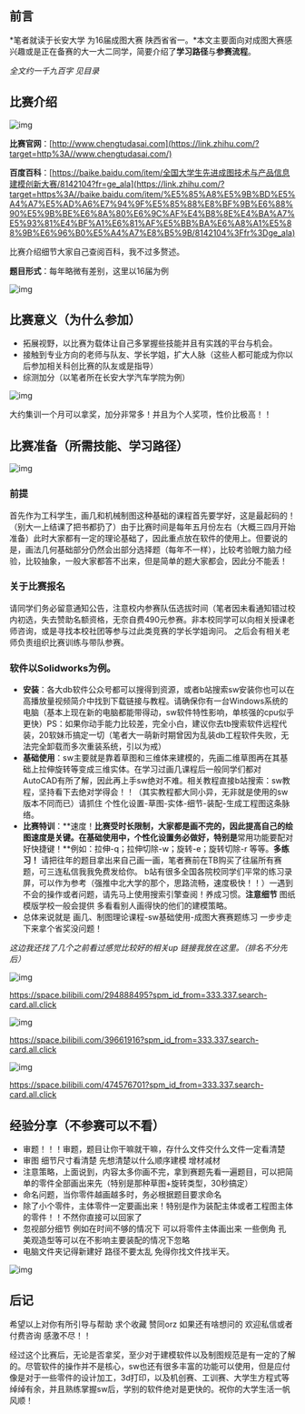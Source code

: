 ## 前言

*笔者就读于长安大学 为16届成图大赛 陕西省省一。*本文主要面向对成图大赛感兴趣或是正在备赛的大一大二同学，简要介绍了**学习路径**与**参赛流程**。

*全文约一千九百字 见目录*

## 比赛介绍



![img](/Users/mac/Desktop/全国大学生先进成图技术与产品信息建模创新大赛（成图大赛）（机械类）（全网zui详细教程）（车辆学长呕心沥血神作）（附图纸）/assets/v2-4aca6782f5fcf0e9871e1d82c714c299_720w.jpg)



**比赛官网**：[http://www.chengtudasai.com](https://link.zhihu.com/?target=http%3A//www.chengtudasai.com/)

**百度百科**：[https://baike.baidu.com/item/全国大学生先进成图技术与产品信息建模创新大赛/8142104?fr=ge_ala](https://link.zhihu.com/?target=https%3A//baike.baidu.com/item/%E5%85%A8%E5%9B%BD%E5%A4%A7%E5%AD%A6%E7%94%9F%E5%85%88%E8%BF%9B%E6%88%90%E5%9B%BE%E6%8A%80%E6%9C%AF%E4%B8%8E%E4%BA%A7%E5%93%81%E4%BF%A1%E6%81%AF%E5%BB%BA%E6%A8%A1%E5%88%9B%E6%96%B0%E5%A4%A7%E8%B5%9B/8142104%3Ffr%3Dge_ala)

比赛介绍细节大家自己查阅百科，我不过多赘述。

**题目形式**：每年略微有差别，这里以16届为例



![img](/Users/mac/Desktop/全国大学生先进成图技术与产品信息建模创新大赛（成图大赛）（机械类）（全网zui详细教程）（车辆学长呕心沥血神作）（附图纸）/assets/v2-2b00c36d0b262c8be73b8b1a58491ab4_720w.webp)



## 比赛意义（为什么参加）

- 拓展视野，以比赛为载体让自己多掌握些技能并且有实践的平台与机会。
- 接触到专业方向的老师与队友、学长学姐，扩大人脉（这些人都可能成为你以后参加相关科创比赛的队友或是指导）
- 综测加分（以笔者所在长安大学汽车学院为例）

![img](/Users/mac/Desktop/全国大学生先进成图技术与产品信息建模创新大赛（成图大赛）（机械类）（全网zui详细教程）（车辆学长呕心沥血神作）（附图纸）/assets/v2-1425f18cd994f3000ee2baa6121b7be4_720w.webp)

大约集训一个月可以拿奖，加分非常多！并且为个人奖项，性价比极高！！



## 比赛准备（所需技能、学习路径）



![img](/Users/mac/Desktop/全国大学生先进成图技术与产品信息建模创新大赛（成图大赛）（机械类）（全网zui详细教程）（车辆学长呕心沥血神作）（附图纸）/assets/v2-222fc9d43d7e693dfef9ed714b561953_720w.webp)



### 前提

首先作为工科学生，画几和机械制图这种基础的课程首先要学好，这是最起码的！（别大一上结课了把书都扔了）由于比赛时间是每年五月份左右（大概三四月开始准备）此时大家都有一定的理论基础了，因此重点放在软件的使用上。但要说的是，画法几何基础部分仍然会出部分选择题（每年不一样），比较考验眼力脑力经验，比较抽象，一般大家都答不出来，但是简单的题大家都会，因此分不能丢！

### **关于比赛报名** 

请同学们务必留意通知公告，注意校内参赛队伍选拔时间（笔者因未看通知错过校内初选，失去赞助名额资格，无奈自费490元参赛。非本校同学可以向相关授课老师咨询，或是寻找本校社团等参与过此类竞赛的学长学姐询问。 之后会有相关老师负责组织比赛训练与带队参赛。

### **软件以Solidworks为例。**

- **安装**：各大db软件公众号都可以搜得到资源，或者b站搜索sw安装你也可以在高播放量视频简介中找到下载链接与教程。请确保你有一台Windows系统的电脑（基本上现在新的电脑都能带得动，sw软件特性影响，单核强的cpu似乎更快）PS：如果你动手能力比较差，完全小白，建议你去tb搜索软件远程代装，20软妹币搞定一切（笔者大一萌新时期曾因为乱装db工程软件失败，无法完全卸载而多次重装系统，引以为戒）
- **基础使用**：sw主要就是靠着草图和三维体来建模的，先画二维草图再在其基础上拉伸旋转等变成三维实体。在学习过画几课程后一般同学们都对AutoCAD有所了解，因此再上手sw绝对不难。相关教程直接b站搜索：sw教程，坚持看下去绝对学得会！！（其实教程都大同小异，无非就是使用的sw版本不同而已）请抓住 个性化设置-草图-实体-细节-装配-生成工程图这条脉络。
- **比赛特训**：**速度！**比赛受时长限制，大家都是画不完的，因此提高自己的绘图速度是关键。在基础使用中，个性化设置务必做好，特别是**常用功能要配对好快捷键！**例如：拉伸-q；拉伸切除-w；旋转-e；旋转切除-r 等等。**多练习！** 请把往年的题目拿出来自己画一画，笔者赛前在TB购买了往届所有赛题，可三连私信我我免费发给你。 b站有很多全国各院校同学们平常的练习录屏，可以作为参考（强推中北大学的那个，思路流畅，速度极快！！）一遇到不会的操作或者问题，请先马上使用搜索引擎查阅！养成习惯。**注意细节** 图纸模版学校一般会提供 多看看别人画得快的他们的建模策略。
- 总体来说就是 画几、制图理论课程-sw基础使用-成图大赛赛题练习 一步步走下来拿个省奖没问题！

*这边我还找了几个之前看过感觉比较好的相关up 链接我放在这里。（排名不分先后）*

![img](/Users/mac/Desktop/全国大学生先进成图技术与产品信息建模创新大赛（成图大赛）（机械类）（全网zui详细教程）（车辆学长呕心沥血神作）（附图纸）/assets/v2-a7d11010765e028b9691218abfa498ba_720w.webp)

https://space.bilibili.com/294888495?spm_id_from=333.337.search-card.all.click

![img](/Users/mac/Desktop/全国大学生先进成图技术与产品信息建模创新大赛（成图大赛）（机械类）（全网zui详细教程）（车辆学长呕心沥血神作）（附图纸）/assets/v2-bb2f1b5d569be1ce509b0d8fc3af4549_720w.webp)

https://space.bilibili.com/39661916?spm_id_from=333.337.search-card.all.click

![img](/Users/mac/Desktop/全国大学生先进成图技术与产品信息建模创新大赛（成图大赛）（机械类）（全网zui详细教程）（车辆学长呕心沥血神作）（附图纸）/assets/v2-52fba86e05de5c53e5fda34a1a4b4045_720w.webp)

https://space.bilibili.com/474576701?spm_id_from=333.337.search-card.all.click





## 经验分享（不参赛可以不看）

- 审题！！！审题，题目让你干嘛就干嘛，存什么文件交什么文件一定看清楚
- 审图 细节尺寸看清楚 先想清楚以什么顺序建模 增材减材
- 注意策略，上面说到，内容太多你画不完，拿到赛题先看一遍题目，可以把简单的零件全部画出来先（特别是那种草图+旋转类型，30秒搞定）
- 命名问题，当你零件越画越多时，务必根据题目要求命名
- 除了小个零件，主体零件一定要画出来！特别是作为装配主体或者工程图主体的零件！！不然你直接可以回家了
- 忽视部分细节 例如在时间不够的情况下 可以将零件主体画出来 一些倒角 孔 美观造型等可以在不影响主要装配的情况下忽略
- 电脑文件夹记得新建好 路径不要太乱 免得你找文件找半天。



![img](/Users/mac/Desktop/全国大学生先进成图技术与产品信息建模创新大赛（成图大赛）（机械类）（全网zui详细教程）（车辆学长呕心沥血神作）（附图纸）/assets/v2-26f3bfc42e8993ccd131e17a6feae46d_720w.webp)

## 后记

希望以上对你有所引导与帮助 求个收藏 赞同orz 如果还有啥想问的 欢迎私信或者付费咨询 感激不尽！！

经过这个比赛后，无论是否拿奖，至少对于建模软件以及制图规范是有一定的了解的。尽管软件的操作并不是核心，sw也还有很多丰富的功能可以使用，但是应付像是对于一些零件的设计加工，3d打印，以及机创赛、工训赛、大学生方程式等绰绰有余，并且熟练掌握sw后，学别的软件绝对是更快的。祝你的大学生活一帆风顺！